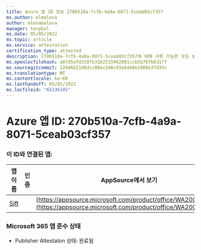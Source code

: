 ```yaml
---
title: Azure 앱 ID 정보 270b510a-7cfb-4a9a-8071-5ceab03cf357
ms.author: elmalova
author: elenamalova
manager: tonybal
ms.date: 05/05/2022
ms.topic: article
ms.service: attestation
certification_type: attested
description: 270b510a-7cfb-4a9a-8071-5ceab03cf357에 대해 사용 가능한 모든 보안 및 규정 준수 정보입니다.
ms.openlocfilehash: a07d5efd318fb31b2515962001ccb5b707b6317f
ms.sourcegitcommit: 12046b21d8dcc88ec5d6c91e6440e1988e3fd35c
ms.translationtype: MT
ms.contentlocale: ko-KR
ms.lasthandoff: 05/05/2022
ms.locfileid: "65236185"
---
```

# <a name="azure-app-id-270b510a-7cfb-4a9a-8071-5ceab03cf357"></a>Azure 앱 ID: 270b510a-7cfb-4a9a-8071-5ceab03cf357


### <a name="apps-associated-with-this-id"></a>이 ID와 연결된 앱:
| **앱 이름** | **인증** | **AppSource에서 보기** |
|--------------|---------------|-----------------------|
| [Sift](../forward/WA200002545.md) |  | [https://appsource.microsoft.com/product/office/WA200002545](https://appsource.microsoft.com/product/office/WA200002545) |

### <a name="microsoft-365-app-compliance-status"></a>Microsoft 365 앱 준수 상태
- Publisher Attestaton 상태: 완료됨
